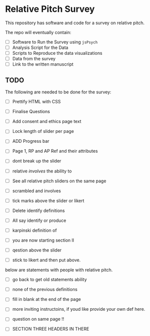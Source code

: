# Relative Pitch Survey  

This repository has software and code for a survey on relative pitch.

The repo will eventually contain:  

* [ ] Software to Run the Survey using `jsPsych`
* [ ] Analysis Script for the Data
* [ ] Scripts to Reproduce the data visualizations 
* [ ] Data from the survey 
* [ ] Link to the written manuscript 

## TODO 

The following are needed to be done for the survey:

* [ ] Prettify HTML with CSS
* [ ] Finalise Questions
* [ ] Add consent and ethics page text 
* [ ] Lock length of slider per page 
* [ ] ADD Progress bar 

* [ ] Page 1, RP and AP Ref and their attributes 
* [ ] dont break up the slider 
* [ ] relative *involves* the ability to 
* [ ] See all relative pitch sliders on the same page 
* [ ] scrambled and involves 
* [ ] tick marks above the slider or likert 
* [ ] Delete identify definitions 
* [ ] All say identify or produce 
* [ ] karpinski definition of 


* [ ] you are now starting section II 
* [ ] qestion above the slider
* [ ] stick to likert and then put above. 

below are statements with people with relative pitch.

* [ ] go back to get old statements ability 
* [ ] none of the previous definitions 
* [ ] fill in blank at the end of the page 
* [ ] more inviting instructoins, if youd like provide your own def here. 
* [ ] question on same page !! 

* [ ] SECTION THREE HEADERS IN THERE




